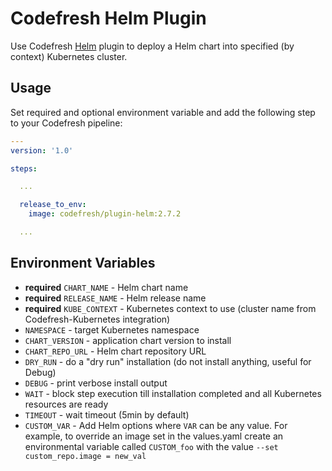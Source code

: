 # Codefresh Helm Plugin

Use Codefresh [Helm](https://helm.sh) plugin to deploy a Helm chart into specified (by context) Kubernetes cluster.

## Usage

Set required and optional environment variable and add the following step to your Codefresh pipeline:

```yaml
---
version: '1.0'

steps:

  ...

  release_to_env:
    image: codefresh/plugin-helm:2.7.2

  ...

```

## Environment Variables

- **required** `CHART_NAME` - Helm chart name
- **required** `RELEASE_NAME` - Helm release name
- **required** `KUBE_CONTEXT` - Kubernetes context to use (cluster name from Codefresh-Kubernetes integration)
- `NAMESPACE` - target Kubernetes namespace
- `CHART_VERSION` - application chart version to install
- `CHART_REPO_URL` - Helm chart repository URL
- `DRY_RUN` - do a "dry run" installation (do not install anything, useful for Debug)
- `DEBUG` - print verbose install output
- `WAIT` - block step execution till installation completed and all Kubernetes resources are ready
- `TIMEOUT` - wait timeout (5min by default)
- `CUSTOM_VAR` - Add Helm options where `VAR` can be any value. For example, to override an image set in the values.yaml create an environmental variable called `CUSTOM_foo` with the value `--set custom_repo.image = new_val`
